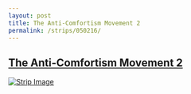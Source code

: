 ```yaml
---
layout: post
title: The Anti-Comfortism Movement 2
permalink: /strips/050216/
---
```


## [The Anti-Comfortism Movement 2](/strips/050216/)

<a href='../images/ph050216.gif'><img src='../images/ph050216.gif' alt='Strip Image' /></a>


<!-- include copyright-strip.html -->